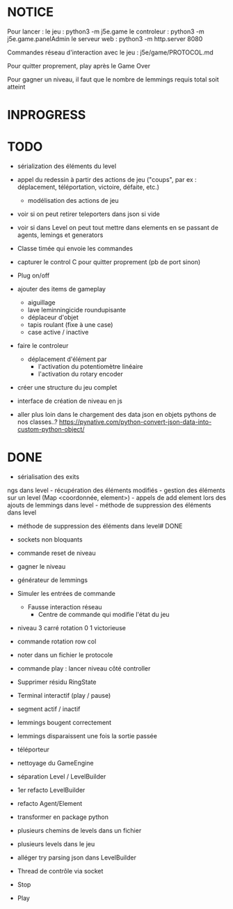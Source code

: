 # NOTICE
Pour lancer : 
le jeu :
python3 -m j5e.game
le controleur :
python3 -m j5e.game.panelAdmin
le serveur web :
python3 -m http.server 8080

Commandes réseau d'interaction avec le jeu : j5e/game/PROTOCOL.md

Pour quitter proprement, play après le Game Over

Pour gagner un niveau, il faut que le nombre de lemmings requis total soit atteint

# INPROGRESS



# TODO

- sérialization des éléments du level
   

- appel du redessin à partir des actions de jeu  ("coups", par ex : déplacement, téléportation, victoire, défaite, etc.) 
    - modélisation des actions de jeu

    
- voir si on peut retirer teleporters dans json si vide

- voir si dans Level on peut tout mettre dans elements en se passant de agents, lemings et generators

- Classe timée qui envoie les commandes
- capturer le control C pour quitter proprement (pb de port sinon)
- Plug on/off

- ajouter des items de gameplay
    - aiguillage
    - lave leminningicide roundupisante
    - déplaceur d'objet
    - tapis roulant (fixe à une case)
    - case active / inactive

- faire le controleur
    - déplacement d'élément par
        - l'activation du potentiomètre linéaire 
        - l'activation du rotary encoder

- créer une structure du jeu complet

- interface de création de niveau en js

- aller plus loin dans le chargement des data json en objets pythons de nos classes..?
https://pynative.com/python-convert-json-data-into-custom-python-object/



# DONE 
- sérialisation des exits

ngs dans level
    - récupération des éléments modifiés
        - gestion des éléments sur un level (Map <coordonnée, element>)
            - appels de add element lors des ajouts de lemmings dans level
            - méthode de suppression des éléments dans level
- méthode de suppression des éléments dans level# DONE

- sockets non bloquants
- commande reset de niveau
- gagner le niveau
- générateur de lemmings
- Simuler les entrées de commande
    - Fausse interaction réseau
        - Centre de commande qui modifie l'état du jeu
- niveau 3 carré rotation 0 1 victorieuse
- commande rotation row col
- noter dans un fichier le protocole
- commande play : lancer niveau côté controller
- Supprimer résidu RingState
- Terminal interactif (play / pause)
- segment actif / inactif
- lemmings bougent correctement
- lemmings disparaissent une fois la sortie passée
- téléporteur
- nettoyage du GameEngine
- séparation Level / LevelBuilder
- 1er refacto LevelBuilder
- refacto Agent/Element
- transformer en package python
- plusieurs chemins de levels dans un fichier
- plusieurs levels dans le jeu
- alléger try parsing json dans LevelBuilder
- Thread de contrôle via socket
- Stop
- Play
